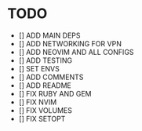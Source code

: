 # TODO

- [] ADD MAIN DEPS
- [] ADD NETWORKING FOR VPN
- [] ADD NEOVIM AND ALL CONFIGS
- [] ADD TESTING
- [] SET ENVS
- [] ADD COMMENTS
- [] ADD README
- [] FIX RUBY AND GEM
- [] FIX NVIM
- [] FIX VOLUMES
- [] FIX SETOPT
